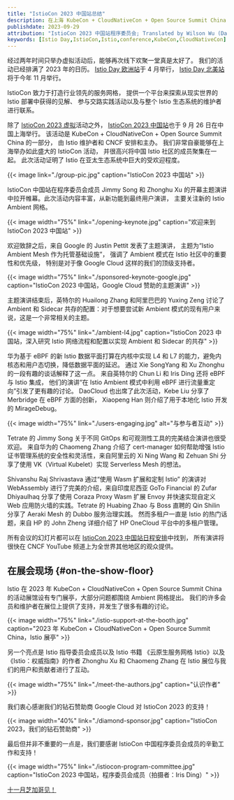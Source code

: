 ```yaml
---
title: "IstioCon 2023 中国站总结"
description: 在上海 KubeCon + CloudNativeCon + Open Source Summit China 上快速回顾 Istio。
publishdate: 2023-09-29
attribution: "IstioCon 2023 中国站程序委员会; Translated by Wilson Wu (DaoCloud)"
keywords: [Istio Day,IstioCon,Istio,conference,KubeCon,CloudNativeCon]
---
```


经过两年时间只举办虚拟活动后，能够再次线下欢聚一堂真是太好了。
我们的活动已经排满了 2023 年的日历。
[Istio Day 欧洲站](/zh/blog/2023/istio-at-kubecon-eu/)于 4 月举行，
[Istio Day 北美站](https://events.linuxfoundation.org/kubecon-cloudnativecon-north-america/co-located-events/istio-day/)将于今年 11 月举行。

IstioCon 致力于打造行业领先的服务网格，
提供一个平台来探索从现实世界的 Istio 部署中获得的见解、
参与交路实践活动以及与整个 Istio 生态系统的维护者进行联系。

除了 [IstioCon 2023 虚拟](https://events.istio.io/)活动之外，
[IstioCon 2023 中国站](https://www.lfasiallc.com/kubecon-cloudnativecon-open-source-summit-china/co-located-events/istiocon-cn/)也于 9 月 26 日在中国上海举行。
该活动是 KubeCon + CloudNativeCon + Open Source Summit China 的一部分，
由 Istio 维护者和 CNCF 安排和主办。
我们非常自豪能够在上海举办如此盛大的 IstioCon 活动，
并很高兴将中国 Istio 社区的成员聚集在一起。
此次活动证明了 Istio 在亚太生态系统中巨大的受欢迎程度。

{{< image link="./group-pic.jpg"
    caption="IstioCon 2023 中国站"
    >}}

IstioCon 中国站在程序委员会成员 Jimmy Song 和 Zhonghu Xu
的开幕主题演讲中拉开帷幕。此次活动内容丰富，从新功能到最终用户演讲，
主要关注新的 Istio Ambient 网格。

{{< image width="75%"
    link="./opening-keynote.jpg"
    caption="欢迎来到 IstioCon 2023 中国站"
    >}}

欢迎致辞之后，来自 Google 的 Justin Pettit 发表了主题演讲，
主题为“Istio Ambient Mesh 作为托管基础设施”，
强调了 Ambient 模式在 Istio 社区中的重要性和优先级，
特别是对于像 Google Cloud 这样的我们的顶级支持者。

{{< image width="75%"
    link="./sponsored-keynote-google.jpg"
    caption="IstioCon 2023 中国站，Google Cloud 赞助的主题演讲"
    >}}

主题演讲结束后，英特尔的 Huailong Zhang 和阿里巴巴的 Yuxing Zeng
讨论了 Ambient 和 Sidecar 共存的配置：对于想要尝试新
Ambient 模式的现有用户来说，这是一个非常相关的主题。

{{< image width="75%"
    link="./ambient-l4.jpg"
    caption="IstioCon 2023 中国站，深入研究 Istio 网络流程和配置以实现 Ambient 和 Sidecar 的共存"
    >}}

华为基于 eBPF 的新 Istio 数据平面打算在内核中实现
L4 和 L7 的能力，避免内核态和用户态切换，降低数据平面的延迟。
通过 Xie SongYang 和 Xu Zhonghu 的一段有趣的谈话解释了这一点。
来自英特尔的 Chun Li 和 Iris Ding 还将 eBPF 与 Istio 集成，
他们的演讲“在 Istio Ambient 模式中利用 eBPF 进行流量重定向”引发了更有趣的讨论。
DaoCloud 也出席了此次活动，Kebe Liu 分享了 Merbridge 在 eBPF 方面的创新，
Xiaopeng Han 则介绍了用于本地化 Istio 开发的 MirageDebug。

{{< image width="75%"
    link="./users-engaging.jpg"
    alt="与参与者互动"
    >}}

Tetrate 的 Jimmy Song 关于不同 GitOps 和可观测性工具的完美结合演讲也很受欢迎。
来自华为的 Chaomeng Zhang 介绍了 cert-manager 如何帮助增强 Istio
证书管理系统的安全性和灵活性，来自阿里云的 Xi Ning Wang 和 Zehuan Shi
分享了使用 VK（Virtual Kubelet）实现 Serverless Mesh 的想法。

Shivanshu Raj Shrivastava 通过“使用 Wasm 扩展和定制 Istio”
的演讲对 WebAssembly 进行了完美的介绍，来自印度尼西亚
GoTo Financial 的 Zufar Dhiyaulhaq 分享了使用 Coraza Proxy Wasm 扩展 Envoy
并快速实现自定义 Web 应用防火墙的实践。Tetrate 的 Huabing Zhao 与
Boss 直聘的 Qin Shilin 分享了 Aeraki Mesh 的 Dubbo 服务治理实践。
然而多租户一直是 Istio 的热门话题，来自 HP 的 John Zheng
详细介绍了 HP OneCloud 平台中的多租户管理。

所有会议的幻灯片都可以在
[IstioCon 2023 中国站日程安排](https://istioconchina2023.sched.com/)中找到，
所有演讲将很快在 CNCF YouTube 频道上为全世界其他地区的观众提供。

## 在展会现场 {#on-the-show-floor}

Istio 在 2023 年 KubeCon + CloudNativeCon + Open Source Summit China
的活动展馆设有专门展亭，大部分问题都围绕 Ambient 网格提出。
我们的许多会员和维护者在展位上提供了支持，并发生了很多有趣的讨论。

{{< image width="75%"
    link="./istio-support-at-the-booth.jpg"
    caption="2023 年 KubeCon + CloudNativeCon + Open Source Summit China，Istio 展亭"
    >}}

另一个亮点是 Istio 指导委员会成员以及 Istio 书籍
《云原生服务网格 Istio》以及《Istio：权威指南》的作者
Zhonghu Xu 和 Chaomeng Zhang 在 Istio 展位与我们的用户和贡献者进行了互动。

{{< image width="75%"
    link="./meet-the-authors.jpg"
    caption="认识作者"
    >}}

我们衷心感谢我们的钻石赞助商 Google Cloud 对 IstioCon 2023 的支持！

{{< image width="40%"
    link="./diamond-sponsor.jpg"
    caption="IstioCon 2023，我们的钻石赞助商"
    >}}

最后但并非不重要的一点是，我们要感谢 IstioCon
中国程序委员会成员的辛勤工作和支持！

{{< image width="75%"
    link="./istiocon-program-committee.jpg"
    caption="IstioCon 2023 中国站，程序委员会成员（拍摄者：Iris Ding）"
    >}}

[十一月芝加哥见！](https://events.linuxfoundation.org/kubecon-cloudnativecon-north-america/co-located-events/istio-day/)

